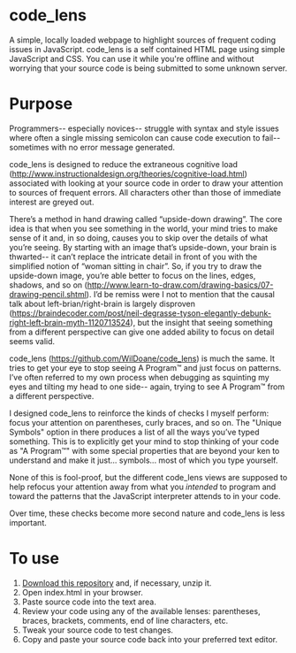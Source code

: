 # code_lens
A simple, locally loaded webpage to highlight sources of frequent coding issues in JavaScript. code_lens is a self contained HTML page using simple JavaScript and CSS. You can use it while you're offline and without worrying that your source code is being submitted to some unknown server.

# Purpose
Programmers-- especially novices-- struggle with syntax and style issues where often a single missing semicolon can cause code execution to fail-- sometimes with no error message generated.

code_lens is designed to reduce the extraneous cognitive load (http://www.instructionaldesign.org/theories/cognitive-load.html) associated with looking at your source code in order to draw your attention to sources of frequent errors. All characters other than those of immediate interest are greyed out.

There’s a method in hand drawing called “upside-down drawing”. The core idea is that when you see something in the world, your mind tries to make sense of it and, in so doing, causes you to skip over the details of what you’re seeing. By starting with an image that’s upside-down, your brain is thwarted-- it can’t replace the intricate detail in front of you with the simplified notion of “woman sitting in chair”. So, if you try to draw the upside-down image, you’re able better to focus on the lines, edges, shadows, and so on (http://www.learn-to-draw.com/drawing-basics/07-drawing-pencil.shtml). I’d be remiss were I not to mention that the causal talk about left-brian/right-brain is largely disproven (https://braindecoder.com/post/neil-degrasse-tyson-elegantly-debunk-right-left-brain-myth-1120713524), but the insight that seeing something from a different perspective can give one added ability to focus on detail seems valid.

code_lens (https://github.com/WilDoane/code_lens) is much the same. It tries to get your eye to stop seeing A Program™ and just focus on patterns. I’ve often referred to my own process when debugging as squinting my eyes and tilting my head to one side-- again, trying to see A Program™ from a different perspective.

I designed code_lens to reinforce the kinds of checks I myself perform: focus your attention on parentheses, curly braces, and so on. The "Unique Symbols" option in there produces a list of all the ways you’ve typed something. This is to explicitly get your mind to stop thinking of your code as "A Program™" with some special properties that are beyond your ken to understand and make it just... symbols... most of which you type yourself.

None of this is fool-proof, but the different code_lens views are supposed to help refocus your attention away from what you *intended* to program and toward the patterns that the JavaScript interpreter attends to in your code.

Over time, these checks become more second nature and code_lens is less important.

# To use
1. [Download this repository](https://github.com/WilDoane/code_lens/archive/master.zip) and, if necessary, unzip it.
2. Open index.html in your browser.
3. Paste source code into the text area.
4. Review your code using any of the available lenses: parentheses, braces, brackets, comments, end of line characters, etc.
5. Tweak your source code to test changes.
6. Copy and paste your source code back into your preferred text editor.
